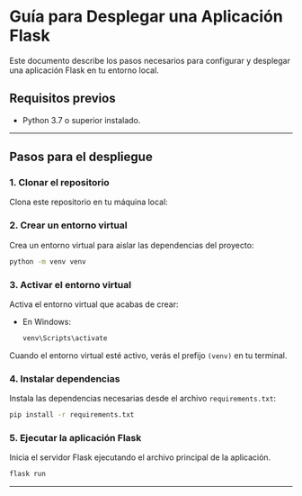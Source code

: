 # Guía para Desplegar una Aplicación Flask

Este documento describe los pasos necesarios para configurar y desplegar una aplicación Flask en tu entorno local.

## Requisitos previos

- Python 3.7 o superior instalado.

---

## Pasos para el despliegue

### 1. Clonar el repositorio
Clona este repositorio en tu máquina local:

### 2. Crear un entorno virtual
Crea un entorno virtual para aislar las dependencias del proyecto:

```bash
python -m venv venv
```

### 3. Activar el entorno virtual
Activa el entorno virtual que acabas de crear:

- En Windows:
  ```bash
  venv\Scripts\activate
  ```
  
Cuando el entorno virtual esté activo, verás el prefijo `(venv)` en tu terminal.

### 4. Instalar dependencias
Instala las dependencias necesarias desde el archivo `requirements.txt`:

```bash
pip install -r requirements.txt
```

### 5. Ejecutar la aplicación Flask
Inicia el servidor Flask ejecutando el archivo principal de la aplicación. 

```bash
flask run
```

---
